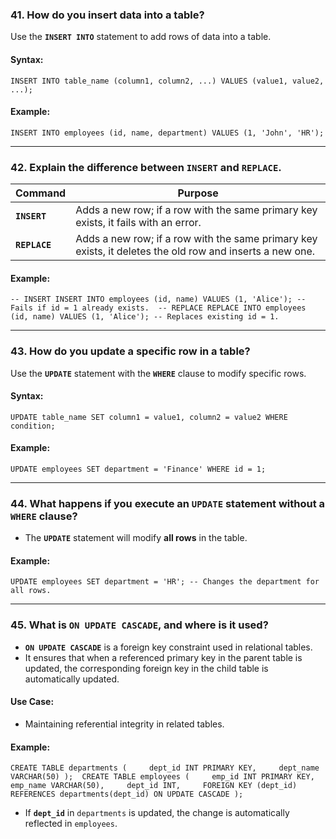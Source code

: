 ### **41. How do you insert data into a table?**

Use the **`INSERT INTO`** statement to add rows of data into a table.

#### Syntax:


`INSERT INTO table_name (column1, column2, ...) VALUES (value1, value2, ...);`

#### Example:


`INSERT INTO employees (id, name, department) VALUES (1, 'John', 'HR');`

---

### **42. Explain the difference between `INSERT` and `REPLACE`.**

|**Command**|**Purpose**|
|---|---|
|**`INSERT`**|Adds a new row; if a row with the same primary key exists, it fails with an error.|
|**`REPLACE`**|Adds a new row; if a row with the same primary key exists, it deletes the old row and inserts a new one.|

#### Example:


`-- INSERT INSERT INTO employees (id, name) VALUES (1, 'Alice'); -- Fails if id = 1 already exists.  -- REPLACE REPLACE INTO employees (id, name) VALUES (1, 'Alice'); -- Replaces existing id = 1.`

---

### **43. How do you update a specific row in a table?**

Use the **`UPDATE`** statement with the **`WHERE`** clause to modify specific rows.

#### Syntax:


`UPDATE table_name SET column1 = value1, column2 = value2 WHERE condition;`

#### Example:


`UPDATE employees SET department = 'Finance' WHERE id = 1;`

---

### **44. What happens if you execute an `UPDATE` statement without a `WHERE` clause?**

- The **`UPDATE`** statement will modify **all rows** in the table.

#### Example:


`UPDATE employees SET department = 'HR'; -- Changes the department for all rows.`

---

### **45. What is `ON UPDATE CASCADE`, and where is it used?**

- **`ON UPDATE CASCADE`** is a foreign key constraint used in relational tables.
- It ensures that when a referenced primary key in the parent table is updated, the corresponding foreign key in the child table is automatically updated.

#### Use Case:

- Maintaining referential integrity in related tables.

#### Example:



`CREATE TABLE departments (     dept_id INT PRIMARY KEY,     dept_name VARCHAR(50) );  CREATE TABLE employees (     emp_id INT PRIMARY KEY,     emp_name VARCHAR(50),     dept_id INT,     FOREIGN KEY (dept_id) REFERENCES departments(dept_id) ON UPDATE CASCADE );`

- If **`dept_id`** in `departments` is updated, the change is automatically reflected in `employees`.